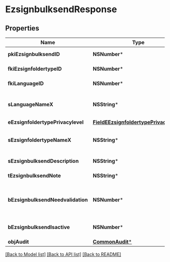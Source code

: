 # EzsignbulksendResponse

## Properties
Name | Type | Description | Notes
------------ | ------------- | ------------- | -------------
**pkiEzsignbulksendID** | **NSNumber*** | The unique ID of the Ezsignbulksend | 
**fkiEzsignfoldertypeID** | **NSNumber*** | The unique ID of the Ezsignfoldertype. | 
**fkiLanguageID** | **NSNumber*** | The unique ID of the Language.  Valid values:  |Value|Description| |-|-| |1|French| |2|English| | 
**sLanguageNameX** | **NSString*** | The Name of the Language in the language of the requester | 
**eEzsignfoldertypePrivacylevel** | [**FieldEEzsignfoldertypePrivacylevel***](FieldEEzsignfoldertypePrivacylevel.md) |  | 
**sEzsignfoldertypeNameX** | **NSString*** | The name of the Ezsignfoldertype in the language of the requester | 
**sEzsignbulksendDescription** | **NSString*** | The description of the Ezsignbulksend | 
**tEzsignbulksendNote** | **NSString*** | Note about the Ezsignbulksend | 
**bEzsignbulksendNeedvalidation** | **NSNumber*** | Whether the Ezsigntemplatepackage was automatically modified and needs a manual validation | 
**bEzsignbulksendIsactive** | **NSNumber*** | Whether the Ezsignbulksend is active or not | 
**objAudit** | [**CommonAudit***](CommonAudit.md) |  | 

[[Back to Model list]](../README.md#documentation-for-models) [[Back to API list]](../README.md#documentation-for-api-endpoints) [[Back to README]](../README.md)


